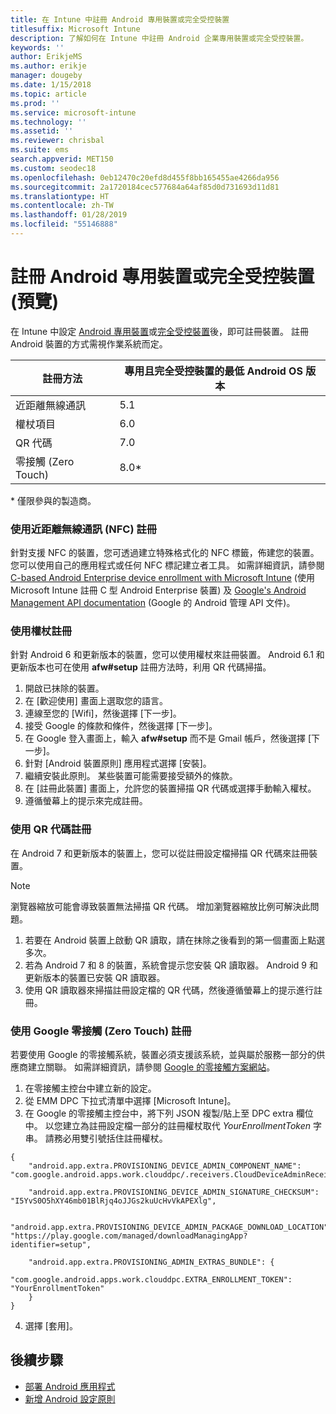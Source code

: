 ```yaml
---
title: 在 Intune 中註冊 Android 專用裝置或完全受控裝置
titlesuffix: Microsoft Intune
description: 了解如何在 Intune 中註冊 Android 企業專用裝置或完全受控裝置。
keywords: ''
author: ErikjeMS
ms.author: erikje
manager: dougeby
ms.date: 1/15/2018
ms.topic: article
ms.prod: ''
ms.service: microsoft-intune
ms.technology: ''
ms.assetid: ''
ms.reviewer: chrisbal
ms.suite: ems
search.appverid: MET150
ms.custom: seodec18
ms.openlocfilehash: 0eb12470c20efd8d455f8bb165455ae4266da956
ms.sourcegitcommit: 2a1720184cec577684a64af85d0d731693d11d81
ms.translationtype: HT
ms.contentlocale: zh-TW
ms.lasthandoff: 01/28/2019
ms.locfileid: "55146888"
---
```

# <a name="enroll-your-android-dedicated-devices-or-fully-managed-devices-preview"></a>註冊 Android 專用裝置或完全受控裝置 (預覽)

在 Intune 中設定 [Android 專用裝置](android-kiosk-enroll.md)或[完全受控裝置](android-fully-managed-enroll.md)後，即可註冊裝置。 註冊 Android 裝置的方式需視作業系統而定。

| 註冊方法 | 專用且完全受控裝置的最低 Android OS 版本 |
| ----- | ----- |
| 近距離無線通訊 | 5.1 |
| 權杖項目 | 6.0 |
| QR 代碼 | 7.0 |
| 零接觸 (Zero Touch)  | 8.0\* |

\* 僅限參與的製造商。

### <a name="enroll-by-using-near-field-communication-nfc"></a>使用近距離無線通訊 (NFC) 註冊

針對支援 NFC 的裝置，您可透過建立特殊格式化的 NFC 標籤，佈建您的裝置。 您可以使用自己的應用程式或任何 NFC 標記建立者工具。 如需詳細資訊，請參閱 [C-based Android Enterprise device enrollment with Microsoft Intune](https://blogs.technet.microsoft.com/cbernier/2018/10/15/nfc-based-android-enterprise-device-enrollment-with-microsoft-intune/) (使用 Microsoft Intune 註冊 C 型 Android Enterprise 裝置) 及 [Google's Android Management API documentation](https://developers.google.com/android/management/provision-device#nfc_method) (Google 的 Android 管理 API 文件)。

### <a name="enroll-by-using-a-token"></a>使用權杖註冊

針對 Android 6 和更新版本的裝置，您可以使用權杖來註冊裝置。 Android 6.1 和更新版本也可在使用 **afw#setup** 註冊方法時，利用 QR 代碼掃描。

1. 開啟已抹除的裝置。
2. 在 [歡迎使用] 畫面上選取您的語言。
3. 連線至您的 [Wifi]，然後選擇 [下一步]。
4. 接受 Google 的條款和條件，然後選擇 [下一步]。
5. 在 Google 登入畫面上，輸入 **afw#setup** 而不是 Gmail 帳戶，然後選擇 [下一步]。
6. 針對 [Android 裝置原則] 應用程式選擇 [安裝]。
7. 繼續安裝此原則。  某些裝置可能需要接受額外的條款。 
8. 在 [註冊此裝置] 畫面上，允許您的裝置掃描 QR 代碼或選擇手動輸入權杖。
9. 遵循螢幕上的提示來完成註冊。 

### <a name="enroll-by-using-a-qr-code"></a>使用 QR 代碼註冊

在 Android 7 和更新版本的裝置上，您可以從註冊設定檔掃描 QR 代碼來註冊裝置。

> [!Note]
> 瀏覽器縮放可能會導致裝置無法掃描 QR 代碼。 增加瀏覽器縮放比例可解決此問題。

1. 若要在 Android 裝置上啟動 QR 讀取，請在抹除之後看到的第一個畫面上點選多次。
2. 若為 Android 7 和 8 的裝置，系統會提示您安裝 QR 讀取器。 Android 9 和更新版本的裝置已安裝 QR 讀取器。
3. 使用 QR 讀取器來掃描註冊設定檔的 QR 代碼，然後遵循螢幕上的提示進行註冊。

### <a name="enroll-by-using-google-zero-touch"></a>使用 Google 零接觸 (Zero Touch) 註冊

若要使用 Google 的零接觸系統，裝置必須支援該系統，並與屬於服務一部分的供應商建立關聯。  如需詳細資訊，請參閱 [Google 的零接觸方案網站](https://www.android.com/enterprise/management/zero-touch/)。 

1. 在零接觸主控台中建立新的設定。
2. 從 EMM DPC 下拉式清單中選擇 [Microsoft Intune]。
3. 在 Google 的零接觸主控台中，將下列 JSON 複製/貼上至 DPC extra 欄位中。 以您建立為註冊設定檔一部分的註冊權杖取代 *YourEnrollmentToken* 字串。 請務必用雙引號括住註冊權杖。

```
{ 
    "android.app.extra.PROVISIONING_DEVICE_ADMIN_COMPONENT_NAME": "com.google.android.apps.work.clouddpc/.receivers.CloudDeviceAdminReceiver", 

    "android.app.extra.PROVISIONING_DEVICE_ADMIN_SIGNATURE_CHECKSUM": "I5YvS0O5hXY46mb01BlRjq4oJJGs2kuUcHvVkAPEXlg", 

    "android.app.extra.PROVISIONING_DEVICE_ADMIN_PACKAGE_DOWNLOAD_LOCATION": "https://play.google.com/managed/downloadManagingApp?identifier=setup", 

    "android.app.extra.PROVISIONING_ADMIN_EXTRAS_BUNDLE": { 
        "com.google.android.apps.work.clouddpc.EXTRA_ENROLLMENT_TOKEN": "YourEnrollmentToken" 
    } 
} 
```
4. 選擇 [套用]。


## <a name="next-steps"></a>後續步驟
- [部署 Android 應用程式](apps-deploy.md)
- [新增 Android 設定原則](device-profiles.md)

